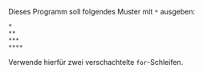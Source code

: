
Dieses Programm soll folgendes Muster mit `*` ausgeben:


```
*
**
***
****
```

Verwende hierfür zwei verschachtelte `for`-Schleifen.
